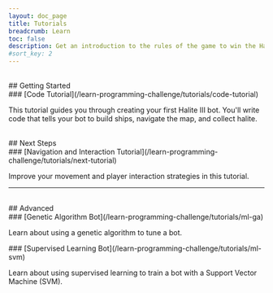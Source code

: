 ```yaml
---
layout: doc_page
title: Tutorials
breadcrumb: Learn
toc: false
description: Get an introduction to the rules of the game to win the Halite AI Programming Challenge.
#sort_key: 2
---
```

<!--
<div class="doc-section" markdown="1">

## Introduction

Learn more about the game rules,
build your first bot, engage with advanced strategies, and more.

</div> -->


<div class="doc-section" markdown="1">


<div class="column-container">
  <div class="col" markdown="1">
<br>
## Getting Started
<br>
### [Code Tutorial](/learn-programming-challenge/tutorials/code-tutorial)

This tutorial guides you through creating your first Halite III bot. You'll write code that tells your bot to build ships, navigate the map, and collect halite.

  </div>
  <div class="col" markdown="1"></div>
</div>

<div class="column-container">
  <div class="col" markdown="1">
<br>
## Next Steps
<br>
### [Navigation and Interaction Tutorial](/learn-programming-challenge/tutorials/next-tutorial)

Improve your movement and player interaction strategies in this tutorial.

  </div>
  <div class="col" markdown="1"></div>
</div>

<!--
<div class="column-container">
  <div class="col" markdown="1">

### Tutorial 2

Improve the Starter bot and make your first competition submission

  </div>
  <div class="col" markdown="1">

### Tutorial 2

Add a new strategy to your bot and learn a new technique. Climb up the leaderboard

  </div>
</div> -->

---
<br>
## Advanced
<br>
<div class="column-container">
  <div class="col" markdown="1">
### [Genetic Algorithm Bot](/learn-programming-challenge/tutorials/ml-ga)

Learn about using a genetic algorithm to tune a bot.
  </div>
  <div class="col" markdown="1">
### [Supervised Learning Bot](/learn-programming-challenge/tutorials/ml-svm)

Learn about using supervised learning to train a bot with a Support Vector Machine (SVM).
  </div>
</div>

</div>